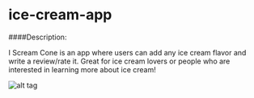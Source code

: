# ice-cream-app

####Description:

I Scream Cone is an app where users can add any ice cream flavor and write a review/rate it. Great for ice cream lovers or people who are interested in learning more about ice cream!

![alt tag](http://gph.is/1IZWJs1)